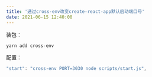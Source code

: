 ```yaml
---
title: '通过cross-env改变create-react-app默认启动端口号'
date: 2021-06-15 12:40:00
---   
```

装包：

```javascript
yarn add cross-env
```

配置：

```javascript
"start": "cross-env PORT=3030 node scripts/start.js",
```